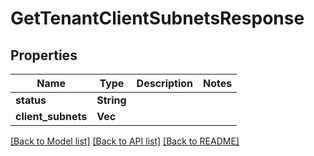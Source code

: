 # GetTenantClientSubnetsResponse

## Properties

Name | Type | Description | Notes
------------ | ------------- | ------------- | -------------
**status** | **String** |  | 
**client_subnets** | **Vec<String>** |  | 

[[Back to Model list]](../README.md#documentation-for-models) [[Back to API list]](../README.md#documentation-for-api-endpoints) [[Back to README]](../README.md)


